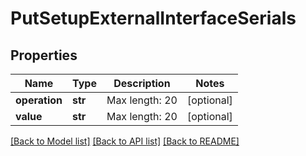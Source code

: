 # PutSetupExternalInterfaceSerials

## Properties
Name | Type | Description | Notes
------------ | ------------- | ------------- | -------------
**operation** | **str** | Max length: 20 | [optional] 
**value** | **str** | Max length: 20 | [optional] 

[[Back to Model list]](../README.md#documentation-for-models) [[Back to API list]](../README.md#documentation-for-api-endpoints) [[Back to README]](../README.md)


